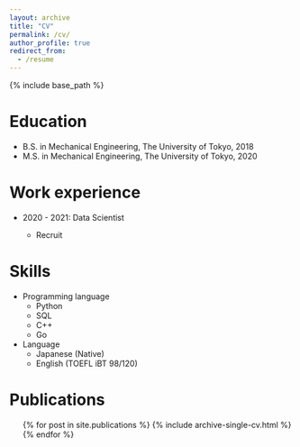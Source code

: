 ```yaml
---
layout: archive
title: "CV"
permalink: /cv/
author_profile: true
redirect_from:
  - /resume
---
```


{% include base_path %}

# Education

- B.S. in Mechanical Engineering, The University of Tokyo, 2018
- M.S. in Mechanical Engineering, The University of Tokyo, 2020

# Work experience

- 2020 - 2021: Data Scientist

  - Recruit

# Skills

- Programming language
  - Python
  - SQL
  - C++
  - Go
- Language
  - Japanese (Native)
  - English (TOEFL iBT 98/120)

# Publications

  <ul>{% for post in site.publications %}
    {% include archive-single-cv.html %}
  {% endfor %}</ul>

